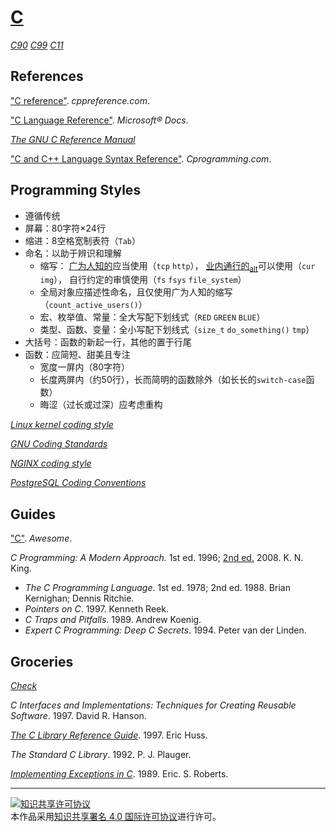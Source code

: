 # [C](http://open-std.org/jtc1/sc22/wg14)

[*C90*](https://iso.org/standard/17782.html)
[*C99*](https://iso.org/standard/29237.html)
[*C11*](https://iso.org/standard/57853.html)

## References

["C reference"](http://cppreference.com/w/c). *cppreference.com*.

["C Language Reference"](https://docs.microsoft.com/cpp/c-language/c-language-reference). *Microsoft® Docs*.

[*The GNU C Reference Manual*](https://gnu.org/software/gnu-c-manual/gnu-c-manual.html)

["C and C++ Language Syntax Reference"](https://cprogramming.com/reference). *Cprogramming.com*.

## Programming Styles

+ 遵循传统
+ 屏幕：80字符×24行
+ 缩进：8空格宽制表符（`Tab`）
+ 命名：以助于辨识和理解
    + 缩写：
      [广为人知的](https://wikipedia.org/)应当使用（`tcp` `http`），
      [业内通行的](https://abbreviations.com/)<sub>[alt](https://allacronyms.com/)</sub>可以使用（`cur` `img`），
      自行约定的审慎使用（`fs` `fsys` `file_system`）
    + 全局对象应描述性命名，且仅使用广为人知的缩写（`count_active_users()`）
    + 宏、枚举值、常量：全大写配下划线式（`RED` `GREEN` `BLUE`）
    + 类型、函数、变量：全小写配下划线式（`size_t` `do_something()` `tmp`）
+ 大括号：函数的新起一行，其他的置于行尾
+ 函数：应简短、甜美且专注
    + 宽度一屏内（80字符）
    + 长度两屏内（约50行），长而简明的函数除外（如长长的`switch-case`函数）
    + 晦涩（过长或过深）应考虑重构

[*Linux kernel coding style*](https://github.com/torvalds/linux/blob/master/Documentation/process/coding-style.rst)

[*GNU Coding Standards*](https://gnu.org/prep/standards/standards.html)

[*NGINX coding style*](https://nginx.com/resources/wiki/start/topics/examples/coding_style)

[*PostgreSQL Coding Conventions*](https://postgresql.org/docs/current/static/source.html)

## Guides

["C"](https://notabug.org/koz.ross/awesome-c). *Awesome*.

*C Programming: A Modern Approach.* 1st ed. 1996; [2nd ed.](http://knking.com/books/c2) 2008. K. N. King.
+ *The C Programming Language*. 1st ed. 1978; 2nd ed. 1988. Brian Kernighan; Dennis Ritchie.
+ *Pointers on C*. 1997. Kenneth Reek.
+ *C Traps and Pitfalls*. 1989. Andrew Koenig.
+ *Expert C Programming: Deep C Secrets*. 1994. Peter van der Linden.

## Groceries

[*Check*](https://libcheck.github.io/check)

*C Interfaces and Implementations: Techniques for Creating Reusable Software*. 1997. David R. Hanson.

[*The C Library Reference Guide*](https://www-s.acm.illinois.edu/webmonkeys/book/c_guide). 1997. Eric Huss.

*The Standard C Library*. 1992. P. J. Plauger.

[*Implementing Exceptions in C*](http://hpl.hp.com/techreports/Compaq-DEC/SRC-RR-40.pdf). 1989. Eric. S. Roberts.

___
<a rel="license" href="http://creativecommons.org/licenses/by/4.0/"><img alt="知识共享许可协议" style="border-width:0" src="https://i.creativecommons.org/l/by/4.0/88x31.png" /></a><br />本作品采用<a rel="license" href="http://creativecommons.org/licenses/by/4.0/">知识共享署名 4.0 国际许可协议</a>进行许可。
